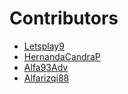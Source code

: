 # Contributors

- [Letsplay9](https://github.com/letsplay09)
- [HernandaCandraP](https://github.com/HernandaCandraP)
- [Alfa93Adv](https://github.com/Alfa93Adv)
- [Alfarizqi88](https://github.com/Alfarizqi88)
